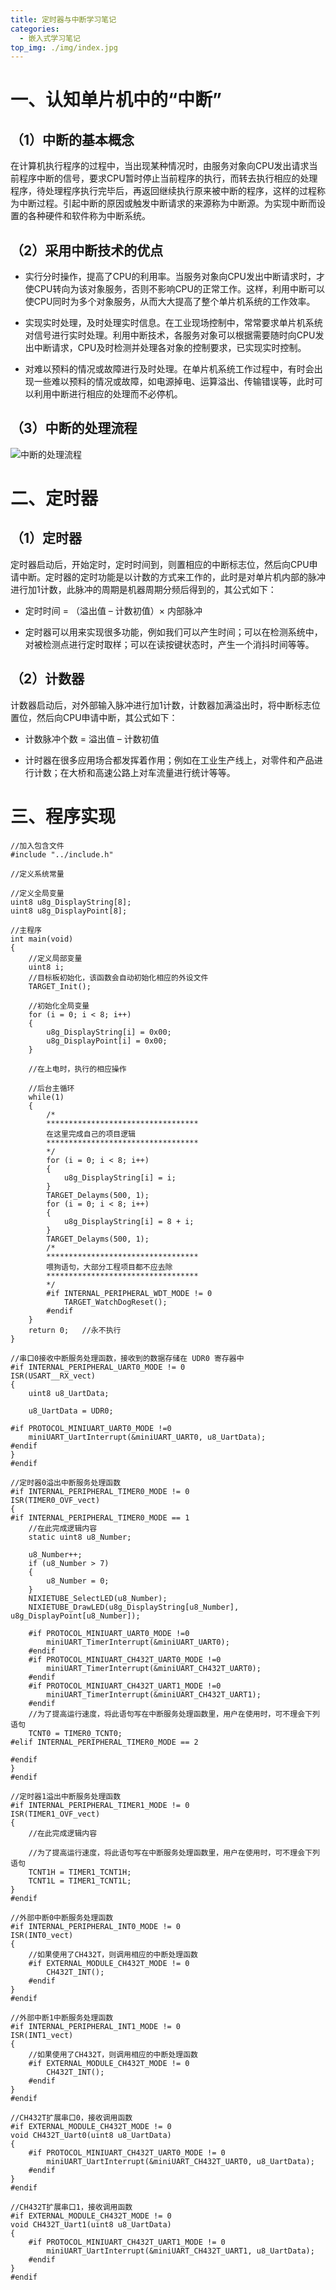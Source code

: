 ```yaml
---
title: 定时器与中断学习笔记
categories:
  - 嵌入式学习笔记
top_img: ./img/index.jpg
---
```


# 一、认知单片机中的“中断”
## （1）中断的基本概念
在计算机执行程序的过程中，当出现某种情况时，由服务对象向CPU发出请求当前程序中断的信号，要求CPU暂时停止当前程序的执行，而转去执行相应的处理程序，待处理程序执行完毕后，再返回继续执行原来被中断的程序，这样的过程称为中断过程。引起中断的原因或触发中断请求的来源称为中断源。为实现中断而设置的各种硬件和软件称为中断系统。

## （2）采用中断技术的优点

 - 实行分时操作，提高了CPU的利用率。当服务对象向CPU发出中断请求时，才使CPU转向为该对象服务，否则不影响CPU的正常工作。这样，利用中断可以使CPU同时为多个对象服务，从而大大提高了整个单片机系统的工作效率。

 - 实现实时处理，及时处理实时信息。在工业现场控制中，常常要求单片机系统对信号进行实时处理。利用中断技术，各服务对象可以根据需要随时向CPU发出中断请求，CPU及时检测并处理各对象的控制要求，已实现实时控制。

 - 对难以预料的情况或故障进行及时处理。在单片机系统工作过程中，有时会出现一些难以预料的情况或故障，如电源掉电、运算溢出、传输错误等，此时可以利用中断进行相应的处理而不必停机。

 ## （3）中断的处理流程
![中断的处理流程](https://s2.loli.net/2024/03/12/5YKHBIwuAjvDnFr.png)

# 二、定时器
## （1）定时器
  定时器启动后，开始定时，定时时间到，则置相应的中断标志位，然后向CPU申请中断。定时器的定时功能是以计数的方式来工作的，此时是对单片机内部的脉冲进行加1计数，此脉冲的周期是机器周期分频后得到的，其公式如下：

  - 定时时间 = （溢出值 – 计数初值）× 内部脉冲

  - 定时器可以用来实现很多功能，例如我们可以产生时间；可以在检测系统中，对被检测点进行定时取样；可以在读按键状态时，产生一个消抖时间等等。

## （2）计数器
  计数器启动后，对外部输入脉冲进行加1计数，计数器加满溢出时，将中断标志位置位，然后向CPU申请中断，其公式如下：

  - 计数脉冲个数 = 溢出值 – 计数初值

  - 计时器在很多应用场合都发挥着作用；例如在工业生产线上，对零件和产品进行计数；在大桥和高速公路上对车流量进行统计等等。

# 三、程序实现
```
//加入包含文件
#include "../include.h"
 
//定义系统常量
 
//定义全局变量
uint8 u8g_DisplayString[8];
uint8 u8g_DisplayPoint[8];
 
//主程序
int main(void)
{
	//定义局部变量
	uint8 i;
	//目标板初始化，该函数会自动初始化相应的外设文件	
	TARGET_Init();
	
	//初始化全局变量	
	for (i = 0; i < 8; i++)
	{
		u8g_DisplayString[i] = 0x00;
		u8g_DisplayPoint[i] = 0x00;
	}
		
	//在上电时，执行的相应操作	
			
	//后台主循环
	while(1)
	{
		/*
		**********************************
		在这里完成自己的项目逻辑
		**********************************
		*/	
		for (i = 0; i < 8; i++)
		{
			u8g_DisplayString[i] = i;
		}
		TARGET_Delayms(500, 1);
		for (i = 0; i < 8; i++)
		{
			u8g_DisplayString[i] = 8 + i;
		}
		TARGET_Delayms(500, 1);					
		/*
		**********************************
		喂狗语句，大部分工程项目都不应去除
		**********************************
		*/	
		#if INTERNAL_PERIPHERAL_WDT_MODE != 0
			TARGET_WatchDogReset();
		#endif
	}
	return 0;	//永不执行
}
 
//串口0接收中断服务处理函数，接收到的数据存储在 UDR0 寄存器中
#if INTERNAL_PERIPHERAL_UART0_MODE != 0
ISR(USART__RX_vect)
{
	uint8 u8_UartData;	
		
	u8_UartData = UDR0;	
		
#if PROTOCOL_MINIUART_UART0_MODE !=0	
	miniUART_UartInterrupt(&miniUART_UART0, u8_UartData);	
#endif
}
#endif
 
//定时器0溢出中断服务处理函数
#if INTERNAL_PERIPHERAL_TIMER0_MODE != 0
ISR(TIMER0_OVF_vect)
{	
#if INTERNAL_PERIPHERAL_TIMER0_MODE == 1
	//在此完成逻辑内容
	static uint8 u8_Number;
	
	u8_Number++;
	if (u8_Number > 7)
	{
		u8_Number = 0;
	}
	NIXIETUBE_SelectLED(u8_Number);
	NIXIETUBE_DrawLED(u8g_DisplayString[u8_Number], u8g_DisplayPoint[u8_Number]);
	
	#if PROTOCOL_MINIUART_UART0_MODE !=0
		miniUART_TimerInterrupt(&miniUART_UART0);
	#endif
	#if PROTOCOL_MINIUART_CH432T_UART0_MODE !=0
		miniUART_TimerInterrupt(&miniUART_CH432T_UART0);
	#endif
	#if PROTOCOL_MINIUART_CH432T_UART1_MODE !=0
		miniUART_TimerInterrupt(&miniUART_CH432T_UART1);
	#endif
	//为了提高运行速度，将此语句写在中断服务处理函数里，用户在使用时，可不理会下列语句
	TCNT0 = TIMER0_TCNT0;
#elif INTERNAL_PERIPHERAL_TIMER0_MODE == 2
	
#endif
}
#endif
 
//定时器1溢出中断服务处理函数
#if INTERNAL_PERIPHERAL_TIMER1_MODE != 0
ISR(TIMER1_OVF_vect)
{
	//在此完成逻辑内容	
	
	//为了提高运行速度，将此语句写在中断服务处理函数里，用户在使用时，可不理会下列语句
	TCNT1H = TIMER1_TCNT1H;
	TCNT1L = TIMER1_TCNT1L;
}
#endif
 
//外部中断0中断服务处理函数
#if INTERNAL_PERIPHERAL_INT0_MODE != 0
ISR(INT0_vect)
{
	//如果使用了CH432T，则调用相应的中断处理函数
	#if EXTERNAL_MODULE_CH432T_MODE != 0
		CH432T_INT();
	#endif
}
#endif
 
//外部中断1中断服务处理函数
#if INTERNAL_PERIPHERAL_INT1_MODE != 0
ISR(INT1_vect)
{
	//如果使用了CH432T，则调用相应的中断处理函数
	#if EXTERNAL_MODULE_CH432T_MODE != 0
		CH432T_INT();
	#endif
}
#endif
 
//CH432T扩展串口0，接收调用函数
#if EXTERNAL_MODULE_CH432T_MODE != 0
void CH432T_Uart0(uint8 u8_UartData)
{	
	#if PROTOCOL_MINIUART_CH432T_UART0_MODE != 0
		miniUART_UartInterrupt(&miniUART_CH432T_UART0, u8_UartData);
	#endif
}
#endif
 
//CH432T扩展串口1，接收调用函数
#if EXTERNAL_MODULE_CH432T_MODE != 0
void CH432T_Uart1(uint8 u8_UartData)
{
	#if PROTOCOL_MINIUART_CH432T_UART1_MODE != 0
		miniUART_UartInterrupt(&miniUART_CH432T_UART1, u8_UartData);
	#endif
}
#endif

```